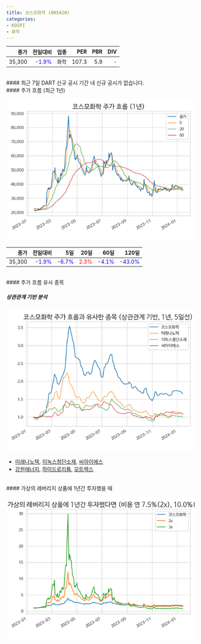 ```yaml
---
title: 코스모화학 (005420)
categories:
- KOSPI
- 화학
---
```


|**종가**|**전일대비**|**업종**|**PER**|**PBR**|**DIV**|
|-------:|-----------:|-------:|------:|------:|------:|
|35,300|<span style="color: blue">-1.9%</span>|화학|107.3|5.9|-|

<!-- more -->

<br>
#### 최근 7일 DART 신규 공시
기간 내 신규 공시가 없습니다.

<br>
#### 주가 흐름 (최근 1년)

![005420](/assets/images/stock/005420.png)

|**종가**|**전일대비**|**5일**|**20일**|**60일**|**120일**|
|---:|-------:|--:|---:|---:|----:|
|35,300|<span style="color: blue">-1.9%</span>|<span style="color: blue">-6.7%</span>|<span style="color: red">2.3%</span>|<span style="color: blue">-4.1%</span>|<span style="color: blue">-43.0%</span>|

<br>
#### 주가 흐름 유사 종목

##### 상관관계 기반 분석

![005420](/assets/images/stock/005420_corr.png)
- [미래나노텍](/095500/), [이녹스첨단소재](/272290/), [씨아이에스](/222080/)
- [강원에너지](/114190/), [하이드로리튬](/101670/), [모트렉스](/118990/)

<br>
#### 가상의 레버리지 상품에 1년간 투자했을 때

![005420](/assets/images/stock/005420_2x.png)